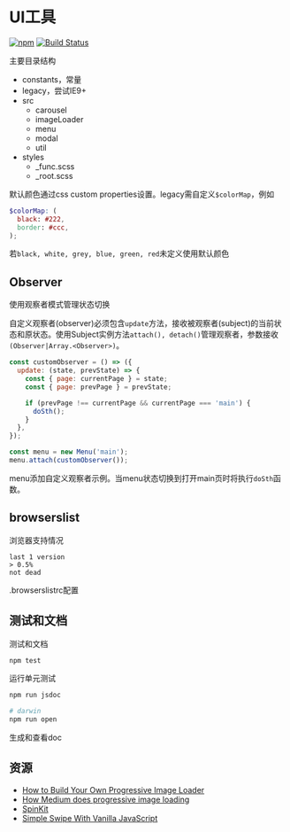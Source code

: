 # UI工具

[![npm](https://img.shields.io/npm/v/zp-ui.svg)](https://www.npmjs.com/package/zp-ui)
[![Build Status](https://travis-ci.org/zp25/zp-ui.svg?branch=master)](https://travis-ci.org/zp25/zp-ui)

主要目录结构

+ constants，常量
+ legacy，尝试IE9+
+ src
  + carousel
  + imageLoader
  + menu
  + modal
  + util
+ styles
  + _func.scss
  + _root.scss

默认颜色通过css custom properties设置。legacy需自定义`$colorMap`，例如

~~~scss
$colorMap: (
  black: #222,
  border: #ccc,
);
~~~

若`black, white, grey, blue, green, red`未定义使用默认颜色

## Observer
使用观察者模式管理状态切换

自定义观察者(observer)必须包含`update`方法，接收被观察者(subject)的当前状态和原状态。使用Subject实例方法`attach(), detach()`管理观察者，参数接收`(Observer|Array.<Observer>)`。

~~~javascript
const customObserver = () => ({
  update: (state, prevState) => {
    const { page: currentPage } = state;
    const { page: prevPage } = prevState;

    if (prevPage !== currentPage && currentPage === 'main') {
      doSth();
    }
  },
});

const menu = new Menu('main');
menu.attach(customObserver());
~~~
menu添加自定义观察者示例。当menu状态切换到打开main页时将执行`doSth`函数。

## browserslist
浏览器支持情况

~~~
last 1 version
> 0.5%
not dead
~~~
.browserslistrc配置

## 测试和文档
测试和文档

~~~bash
npm test
~~~
运行单元测试

~~~bash
npm run jsdoc

# darwin
npm run open
~~~
生成和查看doc

## 资源
+ [How to Build Your Own Progressive Image Loader](https://www.sitepoint.com/how-to-build-your-own-progressive-image-loader/ "How to Build Your Own Progressive Image Loader")
+ [How Medium does progressive image loading](https://jmperezperez.com/medium-image-progressive-loading-placeholder/ "How Medium does progressive image loading")
+ [SpinKit](http://tobiasahlin.com/spinkit/ "SpinKit")
+ [Simple Swipe With Vanilla JavaScript](https://css-tricks.com/simple-swipe-with-vanilla-javascript/ "Simple Swipe With Vanilla JavaScript")
